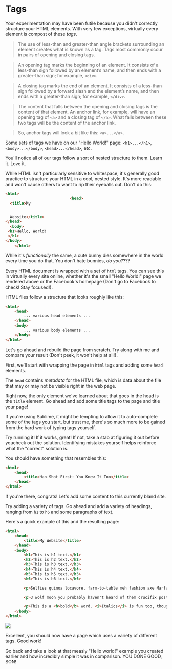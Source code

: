 # Tags

Your experimentation may have been futile because you didn't correctly structure your HTML elements. With very few exceptions, virtually every element is compost of these *tags*.

>The use of less-than and greater-than angle brackets surrounding an element creates what is known as a tag. Tags most commonly occur in pairs of opening and closing tags.

>An opening tag marks the beginning of an element. It consists of a less-than sign followed by an element’s name, and then ends with a greater-than sign; for example, `<div>`.

>A closing tag marks the end of an element. It consists of a less-than sign followed by a forward slash and the element’s name, and then ends with a greater-than sign; for example, `</div>`.

>The content that falls between the opening and closing tags is the content of that element. An anchor link, for example, will have an opening tag of `<a>` and a closing tag of `</a>`. What falls between these two tags will be the content of the anchor link.

>So, anchor tags will look a bit like this: `<a>...</a>`.

Some sets of tags we have on our "Hello World!" page: `<h1>...</h1>`, `<body>...</body>`, `<head>...</head>`, etc.

You'll notice all of our tags follow a sort of nested structure to them. Learn it. Love it.

While HTML isn't particularly sensitive to whitespace, it's generally good practice to structure your HTML in a cool, nested style. It's more readable and won't cause others to want to rip their eyeballs out. Don't do this:

```html
<html>
                            <head>
  <title>My


  Website</title>
</head>
  <body>
 <h1>Hello, World!
 </h1>
</body>
    </html>
```

While it's *functionally* the same, a cute bunny dies somewhere in the world every time you do that. You don't hate bunnies, *do you*????

Every HTML document is wrapped with a set of `html` tags. You can see this in virtually every site online, whether it's the small "Hello World!" page we rendered above or the Facebook's homepage (Don't go to Facebook to check! Stay focused!).

HTML files follow a structure that looks roughly like this:

```html
<html>
    <head>
        ... various head elements ...
    </head>
    <body>
        ... various body elements ...
    </body>
</html>
```

Let's go ahead and rebuild the page from scratch. Try along with me and compare your result (Don't peek, it won't help at all!).

First, we'll start with wrapping the page in `html` tags and adding some `head` elements.

The `head` contains *metadata* for the HTML file, which is data about the file that may or may not be visible right in the web page.

Right now, the only element we've learned about that goes in the head is the `title` element. Go ahead and add some title tags to the page and title your page!

If you're using Sublime, it might be tempting to allow it to auto-complete some of the tags you start, but trust me, there's so much more to be gained from the hard work of typing tags yourself.

Try running it! If it works, great! If not, take a stab at figuring it out before youcheck out the solution. Identifying mistakes yourself helps reinforce what the "correct" solution is.

You should have something that resembles this:

```html
<html>
    <head>
        <title>Han Shot First: You Know It Too</title>
    </head>
</html>
```

If you're there, congrats! Let's add some content to this currently bland site.

Try adding a variety of tags. Go ahead and add a variety of headings, ranging from `h1` to `h6` and some paragraphs of text.

Here's a quick example of this and the resulting page:

```html
<html>
    <head>
        <title>My Website</title>
    </head>
    <body>
        <h1>This is h1 text.</h1>
        <h2>This is h2 text.</h2>
        <h3>This is h3 text.</h3>
        <h4>This is h4 text.</h4>
        <h5>This is h5 text.</h5>
        <h6>This is h6 text.</h6>

        <p>Selfies quinoa locavore, farm-to-table meh fashion axe Marfa tattooed mixtape stumptown chillwave banh mi iPhone street art. Helvetica Godard typewriter pug. Blog cred Cosby sweater paleo, lomo Marfa Shoreditch iPhone. Paleo roof party pour-over, slow-carb retro direct trade photo booth flannel. Next level raw denim twee, organic hella vinyl cred dreamcatcher gentrify mustache occupy fashion axe banjo tofu.</p>

        <p>3 wolf moon you probably haven't heard of them crucifix post-ironic, butcher polaroid Brooklyn art party mixtape Banksy pug irony hashtag. Swag deep v Pinterest crucifix. Jean shorts High Life bespoke, ethical slow-carb paleo quinoa DIY kitsch cred photo booth Pinterest fap.</p>

        <p>This is a <b>bold</b> word. <i>Italics</i> is fun too, though.</p>
    </body>
</html>
```

![](https://www.dropbox.com/s/ez07qgc6qw1354h/Screenshot%202014-09-10%2023.24.59.png?dl=1)

Excellent, you should now have a page which uses a variety of different tags. Good work!

Go back and take a look at that measly "Hello world!" example you created earlier and how incredibly simple it was in comparison. YOU DONE GOOD, SON!
